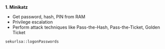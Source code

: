 **1. Minikatz**
- Get password, hash, PIN from RAM
- Privilege escalation
- Perform attack techniques like Pass-the-Hash, Pass-the-Ticket, Golden Ticket
```
sekurlsa::logonPasswords
```
